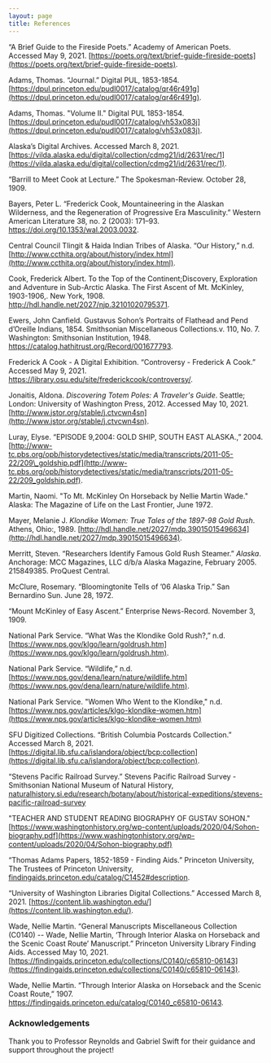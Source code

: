 ```yaml
---
layout: page
title: References
---
```


“A Brief Guide to the Fireside Poets.” Academy of American Poets. Accessed May 9, 2021. [https://poets.org/text/brief-guide-fireside-poets](https://poets.org/text/brief-guide-fireside-poets).

 Adams, Thomas. “Journal.” Digital PUL, 1853-1854. [https://dpul.princeton.edu/pudl0017/catalog/qr46r491g](https://dpul.princeton.edu/pudl0017/catalog/qr46r491g).
 
 Adams, Thomas. "Volume II." Digital PUL 1853-1854. [https://dpul.princeton.edu/pudl0017/catalog/vh53x083j](https://dpul.princeton.edu/pudl0017/catalog/vh53x083j).

Alaska’s Digital Archives. Accessed March 8, 2021. [https://vilda.alaska.edu/digital/collection/cdmg21/id/2631/rec/1](https://vilda.alaska.edu/digital/collection/cdmg21/id/2631/rec/1).

“Barrill to Meet Cook at Lecture.” The Spokesman-Review. October 28, 1909. 

Bayers, Peter L. “Frederick Cook, Mountaineering in the Alaskan Wilderness, and the Regeneration of Progressive Era Masculinity.” Western American Literature 38, no. 2 (2003): 171–93. <https://doi.org/10.1353/wal.2003.0032>.

Central Council Tlingit & Haida Indian Tribes of Alaska. “Our History,” n.d. [http://www.ccthita.org/about/history/index.html](http://www.ccthita.org/about/history/index.html).

Cook, Frederick Albert. To the Top of the Continent;Discovery, Exploration and Adventure in Sub-Arctic Alaska. The First Ascent of Mt. McKinley, 1903-1906,. New York, 1908. <http://hdl.handle.net/2027/njp.32101020795371>.

Ewers, John Canfield. Gustavus Sohon’s Portraits of Flathead and Pend d’Oreille Indians, 1854. Smithsonian Miscellaneous Collections.v. 110, No. 7. Washington: Smithsonian Institution, 1948. <https://catalog.hathitrust.org/Record/001677793>.

Frederick A Cook - A Digital Exhibition. “Controversy - Frederick A Cook.” Accessed May 9, 2021. <https://library.osu.edu/site/frederickcook/controversy/>.

Jonaitis, Aldona. _Discovering Totem Poles: A Traveler's Guide_. Seattle; London: University of Washington Press, 2012. Accessed May 10, 2021. [http://www.jstor.org/stable/j.ctvcwn4sn](http://www.jstor.org/stable/j.ctvcwn4sn).

Luray, Elyse. “EPISODE 9,2004: GOLD SHIP, SOUTH EAST ALASKA.,” 2004.[http://www-tc.pbs.org/opb/historydetectives/static/media/transcripts/2011-05-22/209\_goldship.pdf](http://www-tc.pbs.org/opb/historydetectives/static/media/transcripts/2011-05-22/209_goldship.pdf).

Martin, Naomi. "To Mt. McKinley On Horseback by Nellie Martin Wade." Alaska: The Magazine of Life on the Last Frontier, June 1972.

Mayer, Melanie J. _Klondike Women: True Tales of the 1897-98 Gold Rush_. Athens, Ohio:, 1989. [http://hdl.handle.net/2027/mdp.39015015496634](http://hdl.handle.net/2027/mdp.39015015496634).

Merritt, Steven. “Researchers Identify Famous Gold Rush Steamer.” _Alaska_. Anchorage: MCC Magazines, LLC d/b/a Alaska Magazine, February 2005. 215849385. ProQuest Central.

McClure, Rosemary. “Bloomingtonite Tells of ’06 Alaska Trip.” San Bernardino Sun. June 28, 1972.

“Mount McKinley of Easy Ascent.” Enterprise News-Record. November 3, 1909.

National Park Service. “What Was the Klondike Gold Rush?,” n.d. [https://www.nps.gov/klgo/learn/goldrush.htm](https://www.nps.gov/klgo/learn/goldrush.htm).

National Park Service. “Wildlife,” n.d. [https://www.nps.gov/dena/learn/nature/wildlife.htm](https://www.nps.gov/dena/learn/nature/wildlife.htm).

National Park Service. "Women Who Went to the Klondike," n.d. [https://www.nps.gov/articles/klgo-klondike-women.htm](https://www.nps.gov/articles/klgo-klondike-women.htm)

SFU Digitized Collections. “British Columbia Postcards Collection.” Accessed March 8, 2021. [https://digital.lib.sfu.ca/islandora/object/bcp:collection](https://digital.lib.sfu.ca/islandora/object/bcp:collection).

“Stevens Pacific Railroad Survey.” Stevens Pacific Railroad Survey - Smithsonian National Museum of Natural History, [naturalhistory.si.edu/research/botany/about/historical-expeditions/stevens-pacific-railroad-survey](naturalhistory.si.edu/research/botany/about/historical-expeditions/stevens-pacific-railroad-survey)

"TEACHER AND STUDENT READING BIOGRAPHY OF GUSTAV SOHON." [https://www.washingtonhistory.org/wp-content/uploads/2020/04/Sohon-biography.pdf](https://www.washingtonhistory.org/wp-content/uploads/2020/04/Sohon-biography.pdf)

“Thomas Adams Papers, 1852-1859 - Finding Aids.” Princeton University, The Trustees of Princeton University, [findingaids.princeton.edu/catalog/C1452#description](findingaids.princeton.edu/catalog/C1452#description).

“University of Washington Libraries Digital Collections.” Accessed March 8, 2021. [https://content.lib.washington.edu/](https://content.lib.washington.edu/).

Wade, Nellie Martin. “General Manuscripts Miscellaneous Collection (C0140) -- Wade, Nellie Martin, ‘Through Interior Alaska on Horseback and the Scenic Coast Route’ Manuscript.” Princeton University Library Finding Aids. Accessed May 10, 2021. [https://findingaids.princeton.edu/collections/C0140/c65810-06143](https://findingaids.princeton.edu/collections/C0140/c65810-06143).

Wade, Nellie Martin. “Through Interior Alaska on Horseback and the Scenic Coast Route,” 1907. https://findingaids.princeton.edu/catalog/C0140_c65810-06143.


### Acknowledgements

Thank you to Professor Reynolds and Gabriel Swift for their guidance and support throughout the project!
